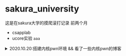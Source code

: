 # sakura_university

这是在sakura大学的摸爬滚打记录
前两个月
- csapplab
- ucore实验
`aaa`
<details>
  <summary>2020.10.20:搭建内核pwn环境 && 看了一些内核pwn的博客</summary>
  ``` qemu-system-x86_64 -kernel ~/tools/linux-5.2.1/arch/x86_64/boot/bzImage -initrd ~/tools/busybox-1.31.0/rootfs.img 
  -append "console=ttyS0 root=/dev/ram rdinit=/sbin/init" \
  -cpu kvm64,+smep,+smap \
  -nographic \
  -gdb tcp::1234
  ``` 
  
  > -cpu kvm64,+smep,+smap 设置CPU的安全选项，这里开启了smap和smep
  > 
  > -kernel 设置内核bzImage文件的路径
  > 
  > -initrd 设置刚才利用busybox创建的rootfs.img，作为内核启动的文件系统
  > 
  > -gdb tcp::1234 设置gdb的调试端口为1234

</details>
